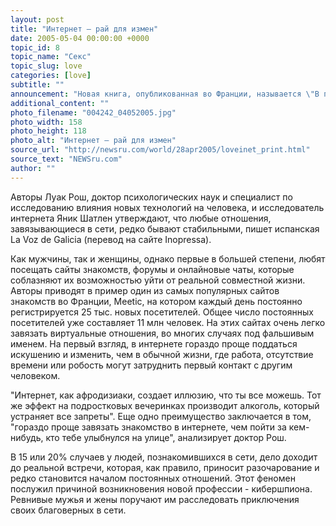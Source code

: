 ```yaml
---
layout: post
title: "Интернет – рай для измен"
date: 2005-05-04 00:00:00 +0000
topic_id: 8
topic_name: "Секс"
topic_slug: love
categories: [love]
subtitle: ""
announcement: "Новая книга, опубликованная во Франции, называется \"В постели с \"паутиной\"; интернет - новый прелюбодей\". В книге утверждается, что интернет провоцирует \"киберизмены\" и что этот феномен может стать причиной разлада в отношениях в реальной жизни."
additional_content: ""
photo_filename: "004242_04052005.jpg"
photo_width: 158
photo_height: 118
photo_alt: "Интернет – рай для измен"
source_url: "http://newsru.com/world/28apr2005/loveinet_print.html"
source_text: "NEWSru.com"
author: ""
---
```

Авторы Луак Рош, доктор психологических наук и специалист по исследованию влияния новых технологий на человека, и исследователь интернета Яник Шатлен утверждают, что любые отношения, завязывающиеся в сети, редко бывают стабильными, пишет испанская La Voz de Galicia (перевод на сайте Inopressa).

Как мужчины, так и женщины, однако первые в большей степени, любят посещать сайты знакомств, форумы и онлайновые чаты, которые соблазняют их возможностью уйти от реальной совместной жизни. Авторы приводят в пример один из самых популярных сайтов знакомств во Франции, Meetic, на котором каждый день постоянно регистрируется 25 тыс. новых посетителей. Общее число постоянных посетителей уже составляет 11 млн человек. На этих сайтах очень легко завязать виртуальные отношения, во многих случаях под фальшивым именем. На первый взгляд, в интернете гораздо проще поддаться искушению и изменить, чем в обычной жизни, где работа, отсутствие времени или робость могут затруднить первый контакт с другим человеком.

"Интернет, как афродизиаки, создает иллюзию, что ты все можешь. Тот же эффект на подростковых вечеринках производит алкоголь, который устраняет все запреты". Еще одно преимущество заключается в том, "гораздо проще завязать знакомство в интернете, чем пойти за кем-нибудь, кто тебе улыбнулся на улице", анализирует доктор Рош.

В 15 или 20% случаев у людей, познакомившихся в сети, дело доходит до реальной встречи, которая, как правило, приносит разочарование и редко становится началом постоянных отношений. Этот феномен послужил причиной возникновения новой профессии - кибершпиона. Ревнивые мужья и жены поручают им расследовать приключения своих благоверных в сети.
